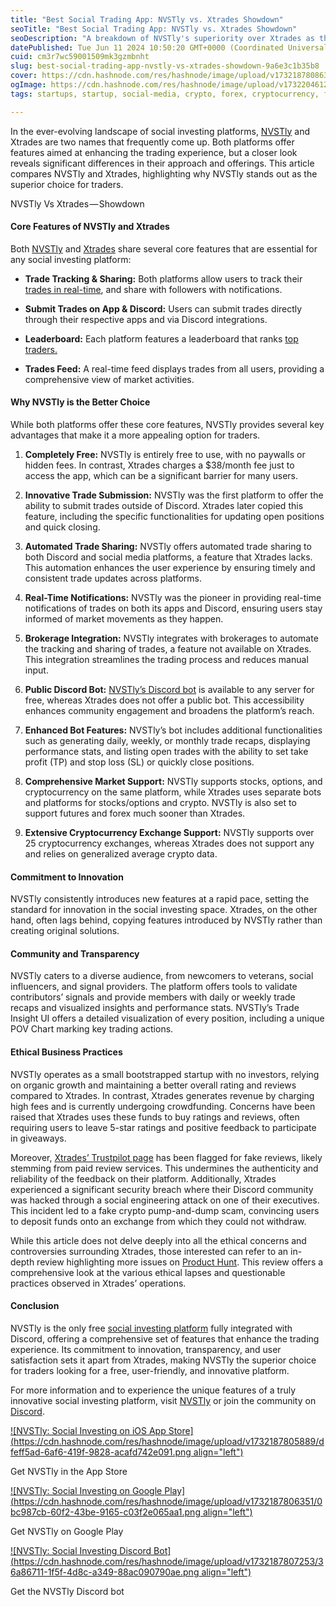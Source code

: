 ```yaml
---
title: "Best Social Trading App: NVSTly vs. Xtrades Showdown"
seoTitle: "Best Social Trading App: NVSTly vs. Xtrades Showdown"
seoDescription: "A breakdown of NVSTly's superiority over Xtrades as the #1 social trading platform"
datePublished: Tue Jun 11 2024 10:50:20 GMT+0000 (Coordinated Universal Time)
cuid: cm3r7wc59001509mk3gzmbnht
slug: best-social-trading-app-nvstly-vs-xtrades-showdown-9a6e3c1b35b8
cover: https://cdn.hashnode.com/res/hashnode/image/upload/v1732187808630/57210d4a-6d5b-4e8b-ac88-dffffc01139e.png
ogImage: https://cdn.hashnode.com/res/hashnode/image/upload/v1732204612229/edaac406-95dc-4a0d-9fc9-13419a1dbe4c.png
tags: startups, startup, social-media, crypto, forex, cryptocurrency, finance, fintech, trading, economy, investing, stocks, futures, stockmarket, tradingplatfrom

---
```


In the ever-evolving landscape of social investing platforms, [NVSTly](https://nvstly.com) and Xtrades are two names that frequently come up. Both platforms offer features aimed at enhancing the trading experience, but a closer look reveals significant differences in their approach and offerings. This article compares NVSTly and Xtrades, highlighting why NVSTly stands out as the superior choice for traders.

NVSTly Vs Xtrades — Showdown

#### Core Features of NVSTly and Xtrades

Both [NVSTly](https://nvstly.com) and [Xtrades](http://Xtrades) share several core features that are essential for any social investing platform:

* **Trade Tracking & Sharing:** Both platforms allow users to track their [trades in real-time](https://nvstly.com/trades), and share with followers with notifications.
    
* **Submit Trades on App & Discord:** Users can submit trades directly through their respective apps and via Discord integrations.
    
* **Leaderboard:** Each platform features a leaderboard that ranks [top traders.](https://nvstly.com/ranks)
    
* **Trades Feed:** A real-time feed displays trades from all users, providing a comprehensive view of market activities.
    

#### Why NVSTly is the Better Choice

While both platforms offer these core features, NVSTly provides several key advantages that make it a more appealing option for traders.

1. **Completely Free:** NVSTly is entirely free to use, with no paywalls or hidden fees. In contrast, Xtrades charges a $38/month fee just to access the app, which can be a significant barrier for many users.
    
2. **Innovative Trade Submission:** NVSTly was the first platform to offer the ability to submit trades outside of Discord. Xtrades later copied this feature, including the specific functionalities for updating open positions and quick closing.
    
3. **Automated Trade Sharing:** NVSTly offers automated trade sharing to both Discord and social media platforms, a feature that Xtrades lacks. This automation enhances the user experience by ensuring timely and consistent trade updates across platforms.
    
4. **Real-Time Notifications:** NVSTly was the pioneer in providing real-time notifications of trades on both its apps and Discord, ensuring users stay informed of market movements as they happen.
    
5. **Brokerage Integration:** NVSTly integrates with brokerages to automate the tracking and sharing of trades, a feature not available on Xtrades. This integration streamlines the trading process and reduces manual input.
    
6. **Public Discord Bot:** [NVSTly’s Discord bot](https://nvstly.com/bot) is available to any server for free, whereas Xtrades does not offer a public bot. This accessibility enhances community engagement and broadens the platform’s reach.
    
7. **Enhanced Bot Features:** NVSTly’s bot includes additional functionalities such as generating daily, weekly, or monthly trade recaps, displaying performance stats, and listing open trades with the ability to set take profit (TP) and stop loss (SL) or quickly close positions.
    
8. **Comprehensive Market Support:** NVSTly supports stocks, options, and cryptocurrency on the same platform, while Xtrades uses separate bots and platforms for stocks/options and crypto. NVSTly is also set to support futures and forex much sooner than Xtrades.
    
9. **Extensive Cryptocurrency Exchange Support:** NVSTly supports over 25 cryptocurrency exchanges, whereas Xtrades does not support any and relies on generalized average crypto data.
    

#### Commitment to Innovation

NVSTly consistently introduces new features at a rapid pace, setting the standard for innovation in the social investing space. Xtrades, on the other hand, often lags behind, copying features introduced by NVSTly rather than creating original solutions.

#### Community and Transparency

NVSTly caters to a diverse audience, from newcomers to veterans, social influencers, and signal providers. The platform offers tools to validate contributors’ signals and provide members with daily or weekly trade recaps and visualized insights and performance stats. NVSTly’s Trade Insight UI offers a detailed visualization of every position, including a unique POV Chart marking key trading actions.

#### Ethical Business Practices

NVSTly operates as a small bootstrapped startup with no investors, relying on organic growth and maintaining a better overall rating and reviews compared to Xtrades. In contrast, Xtrades generates revenue by charging high fees and is currently undergoing crowdfunding. Concerns have been raised that Xtrades uses these funds to buy ratings and reviews, often requiring users to leave 5-star ratings and positive feedback to participate in giveaways.

Moreover, [Xtrades’ Trustpilot page](https://web.archive.org/web/20240611105240/https://www.trustpilot.com/review/xtrades.net) has been flagged for fake reviews, likely stemming from paid review services. This undermines the authenticity and reliability of the feedback on their platform. Additionally, Xtrades experienced a significant security breach where their Discord community was hacked through a social engineering attack on one of their executives. This incident led to a fake crypto pump-and-dump scam, convincing users to deposit funds onto an exchange from which they could not withdraw.

While this article does not delve deeply into all the ethical concerns and controversies surrounding Xtrades, those interested can refer to an in-depth review highlighting more issues on [Product Hunt](http://www.producthunt.com/products/xtrades/reviews?review=606077). This review offers a comprehensive look at the various ethical lapses and questionable practices observed in Xtrades’ operations.

#### Conclusion

NVSTly is the only free [social investing platform](https://nvstly.com) fully integrated with Discord, offering a comprehensive set of features that enhance the trading experience. Its commitment to innovation, transparency, and user satisfaction sets it apart from Xtrades, making NVSTly the superior choice for traders looking for a free, user-friendly, and innovative platform.

For more information and to experience the unique features of a truly innovative social investing platform, visit [NVSTly](https://nvstly.com/) or join the community on [Discord](https://discord.com/invite/rhAvzyzk9J).

[![NVSTly: Social Investing on iOS App Store](https://cdn.hashnode.com/res/hashnode/image/upload/v1732187805889/dfeff5ad-6af6-419f-9828-acafd742e091.png align="left")](https://apps.apple.com/us/app/nvstly-social-investing/id6475617649)

Get NVSTly in the App Store

[![NVSTly: Social Investing on Google Play](https://cdn.hashnode.com/res/hashnode/image/upload/v1732187806351/0bc987cb-60f2-43be-9165-c03f2e065aa1.png align="left")](https://play.google.com/store/apps/details?id=ly.nvst.android)

Get NVSTly on Google Play

[![NVSTly: Social Investing Discord Bot](https://cdn.hashnode.com/res/hashnode/image/upload/v1732187807253/36a86711-1f5f-4d8c-a349-88ac090790ae.png align="left")](https://discord.com/application-directory/901245095502819358)

Get the NVSTly Discord bot